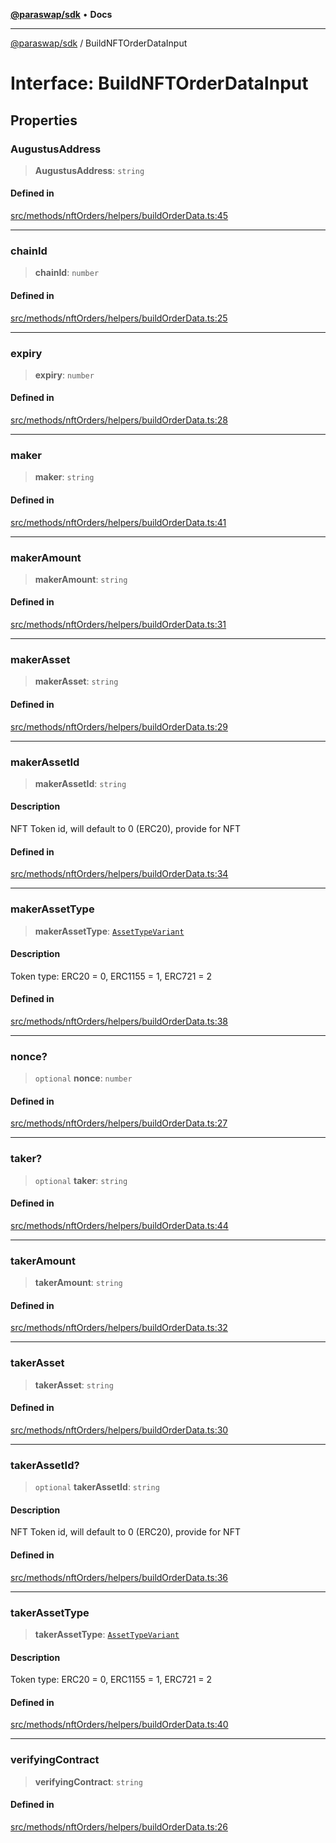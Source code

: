 [**@paraswap/sdk**](../README.md) • **Docs**

***

[@paraswap/sdk](../globals.md) / BuildNFTOrderDataInput

# Interface: BuildNFTOrderDataInput

## Properties

### AugustusAddress

> **AugustusAddress**: `string`

#### Defined in

[src/methods/nftOrders/helpers/buildOrderData.ts:45](https://github.com/paraswap/paraswap-sdk/blob/master/src/methods/nftOrders/helpers/buildOrderData.ts#L45)

***

### chainId

> **chainId**: `number`

#### Defined in

[src/methods/nftOrders/helpers/buildOrderData.ts:25](https://github.com/paraswap/paraswap-sdk/blob/master/src/methods/nftOrders/helpers/buildOrderData.ts#L25)

***

### expiry

> **expiry**: `number`

#### Defined in

[src/methods/nftOrders/helpers/buildOrderData.ts:28](https://github.com/paraswap/paraswap-sdk/blob/master/src/methods/nftOrders/helpers/buildOrderData.ts#L28)

***

### maker

> **maker**: `string`

#### Defined in

[src/methods/nftOrders/helpers/buildOrderData.ts:41](https://github.com/paraswap/paraswap-sdk/blob/master/src/methods/nftOrders/helpers/buildOrderData.ts#L41)

***

### makerAmount

> **makerAmount**: `string`

#### Defined in

[src/methods/nftOrders/helpers/buildOrderData.ts:31](https://github.com/paraswap/paraswap-sdk/blob/master/src/methods/nftOrders/helpers/buildOrderData.ts#L31)

***

### makerAsset

> **makerAsset**: `string`

#### Defined in

[src/methods/nftOrders/helpers/buildOrderData.ts:29](https://github.com/paraswap/paraswap-sdk/blob/master/src/methods/nftOrders/helpers/buildOrderData.ts#L29)

***

### makerAssetId

> **makerAssetId**: `string`

#### Description

NFT Token id, will default to 0 (ERC20), provide for NFT

#### Defined in

[src/methods/nftOrders/helpers/buildOrderData.ts:34](https://github.com/paraswap/paraswap-sdk/blob/master/src/methods/nftOrders/helpers/buildOrderData.ts#L34)

***

### makerAssetType

> **makerAssetType**: [`AssetTypeVariant`](../type-aliases/AssetTypeVariant.md)

#### Description

Token type: ERC20 = 0, ERC1155 = 1, ERC721 = 2

#### Defined in

[src/methods/nftOrders/helpers/buildOrderData.ts:38](https://github.com/paraswap/paraswap-sdk/blob/master/src/methods/nftOrders/helpers/buildOrderData.ts#L38)

***

### nonce?

> `optional` **nonce**: `number`

#### Defined in

[src/methods/nftOrders/helpers/buildOrderData.ts:27](https://github.com/paraswap/paraswap-sdk/blob/master/src/methods/nftOrders/helpers/buildOrderData.ts#L27)

***

### taker?

> `optional` **taker**: `string`

#### Defined in

[src/methods/nftOrders/helpers/buildOrderData.ts:44](https://github.com/paraswap/paraswap-sdk/blob/master/src/methods/nftOrders/helpers/buildOrderData.ts#L44)

***

### takerAmount

> **takerAmount**: `string`

#### Defined in

[src/methods/nftOrders/helpers/buildOrderData.ts:32](https://github.com/paraswap/paraswap-sdk/blob/master/src/methods/nftOrders/helpers/buildOrderData.ts#L32)

***

### takerAsset

> **takerAsset**: `string`

#### Defined in

[src/methods/nftOrders/helpers/buildOrderData.ts:30](https://github.com/paraswap/paraswap-sdk/blob/master/src/methods/nftOrders/helpers/buildOrderData.ts#L30)

***

### takerAssetId?

> `optional` **takerAssetId**: `string`

#### Description

NFT Token id, will default to 0 (ERC20), provide for NFT

#### Defined in

[src/methods/nftOrders/helpers/buildOrderData.ts:36](https://github.com/paraswap/paraswap-sdk/blob/master/src/methods/nftOrders/helpers/buildOrderData.ts#L36)

***

### takerAssetType

> **takerAssetType**: [`AssetTypeVariant`](../type-aliases/AssetTypeVariant.md)

#### Description

Token type: ERC20 = 0, ERC1155 = 1, ERC721 = 2

#### Defined in

[src/methods/nftOrders/helpers/buildOrderData.ts:40](https://github.com/paraswap/paraswap-sdk/blob/master/src/methods/nftOrders/helpers/buildOrderData.ts#L40)

***

### verifyingContract

> **verifyingContract**: `string`

#### Defined in

[src/methods/nftOrders/helpers/buildOrderData.ts:26](https://github.com/paraswap/paraswap-sdk/blob/master/src/methods/nftOrders/helpers/buildOrderData.ts#L26)
